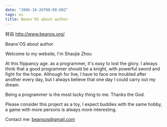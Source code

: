 ```yaml
---
date: "2006-10-26T00:00:00Z"
tags: os
title: Beans'OS about author
---
```


转自 http://www.beanos.org/

Beans'OS about author

Welcome to my website, I'm Shaojie Zhou

At this flippancy age. as a programmer, it's easy to lost the glory. I always think that a good programmer should be a knight, with powerful sword and fight for the hope. Although for live, I have to face one troubled after another every day, but I always believe that one day I could carry out my dream. 

Being a programmer is the most lucky thing to me. Thanks the God.

Please consider this project as a toy, I expect buddies with the same hobby, a game with more persons is always more interesting. 

Contact me: beansos@gmail.com
